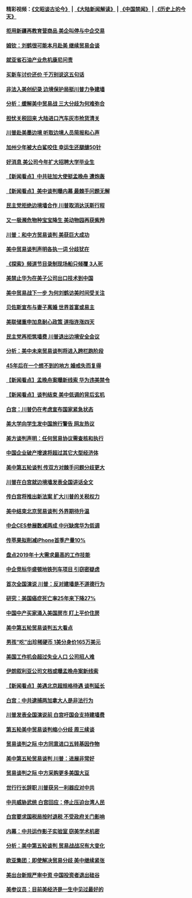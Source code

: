 #### 精彩视频：[《文昭谈古论今》](https://github.com/gfw-breaker/wenzhao/blob/master/README.md?t=01110931) | [《大陆新闻解读》](https://github.com/gfw-breaker/ntdtv-comedy/blob/master/README.md?t=01110931) | [《中国禁闻》](https://github.com/gfw-breaker/ntdtv-news/blob/master/README.md?t=01110931) | [《历史上的今天》](https://github.com/gfw-breaker/today-in-history/blob/master/README.md?t=01110931) 

#### [拒用新疆再教育营商品 美企叫停与中企交易](../pages/nsc412/n10967266.md?t=01110931) 

#### [姆钦：刘鹤很可能本月赴美 继续贸易会谈](../pages/nsc412/n10967146.md?t=01110931) 

#### [就亚省石油产业危机康尼问责](../pages/nsc412/n10967310.md?t=01110931) 

#### [买新车讨价还价 千万别说这五句话](../pages/nsc412/n10966559.md?t=01110931) 

#### [非法入美创纪录 边境保护局挺川普力争建墙](../pages/nsc412/n10966872.md?t=01110931) 

#### [分析：缓解美中贸易战 三大分歧为何难弥合](../pages/nsc412/n10966845.md?t=01110931) 

#### [担忧关税回来 大陆进口汽车灰市抢货清关](../pages/nsc412/n10966734.md?t=01110931) 

#### [川普赴美墨边境 听取边境人员简报和心声](../pages/nsc412/n10966781.md?t=01110931) 

#### [加州少年被大白鲨咬住 幸运生还腿缝50针](../pages/nsc412/n10966637.md?t=01110931) 

#### [好消息 美公司今年扩大招聘大学毕业生](../pages/nsc412/n10966671.md?t=01110931) 

#### [【新闻看点】中共驻加大使挺孟晚舟 遭炮轰](../pages/nsc412/n10966495.md?t=01110931) 

#### [【新闻看点】美中谈判曝内幕 最棘手问题无解](../pages/nsc412/n10966115.md?t=01110931) 

#### [民主党拒绝边境墙合作 川普取消达沃斯行程](../pages/nsc412/n10966613.md?t=01110931) 

#### [又一极濒危物种宝宝降生 美动物园再获紫羚](../pages/nsc412/n10966526.md?t=01110931) 

#### [川普：和中方贸易谈判 美获巨大成功](../pages/nsc412/n10966506.md?t=01110931) 

#### [美中贸易谈判声明各执一词 分歧犹在](../pages/nsc412/n10966376.md?t=01110931) 

#### [《探索》频道节目录制现场船只倾覆 3人死](../pages/nsc412/n10966232.md?t=01110931) 

#### [美禁止华为在美子公司出口技术到中国](../pages/nsc412/n10966359.md?t=01110931) 

#### [美中贸易战下一步 为何刘鹤访美时间受关注](../pages/nsc412/n10964471.md?t=01110931) 

#### [贝佐斯宣布与妻子离婚 世界首富或易主](../pages/nsc412/n10964638.md?t=01110931) 

#### [美联储重申加息耐心政策 道指连涨四天](../pages/nsc412/n10964591.md?t=01110931) 

#### [民主党再拒筑墙费 川普退出边境安全会议](../pages/nsc412/n10964507.md?t=01110931) 

#### [分析：美中未来贸易谈判将进入跨栏跑阶段](../pages/nsc412/n10964449.md?t=01110931) 

#### [45年后在一个想不到的地方 婚戒失而复得](../pages/nsc412/n10964454.md?t=01110931) 

#### [【新闻看点】孟晚舟案曝新线索 华为违美禁令](../pages/nsc412/n10964307.md?t=01110931) 

#### [【新闻看点】谈判结束 美中低调的背后玄机](../pages/nsc412/n10964036.md?t=01110931) 

#### [白宫：川普仍在考虑宣布国家紧急状态](../pages/nsc412/n10964312.md?t=01110931) 

#### [美大学向学生发中国旅行警告 网友热议](../pages/nsc412/n10964289.md?t=01110931) 

#### [美方谈判声明：任何贸易协议需查核和执行](../pages/nsc412/n10964102.md?t=01110931) 

#### [中国企业破产增速将超过其它大型经济体](../pages/nsc412/n10964069.md?t=01110931) 

#### [美中第五轮谈判 传双方对棘手问题分歧更大](../pages/nsc412/n10964058.md?t=01110931) 

#### [川普在白宫就边境墙发表全国讲话全文](../pages/nsc412/n10964007.md?t=01110931) 

#### [传白宫将推出新法案 扩大川普的关税权力](../pages/nsc412/n10963994.md?t=01110931) 

#### [美中结束北京贸易谈判 外界期待升温](../pages/nsc412/n10962435.md?t=01110931) 

#### [中企CES参展数减两成 中兴缺席华为低调](../pages/nsc412/n10962287.md?t=01110931) 

#### [传苹果拟削减iPhone首季产量10%](../pages/nsc412/n10963240.md?t=01110931) 

#### [盘点2019年十大需求最高的工作技能](../pages/nsc412/n10962606.md?t=01110931) 

#### [中企竞标华盛顿地铁列车项目 引窃密疑虑](../pages/nsc412/n10962276.md?t=01110931) 

#### [首次全国演说 川普：反对建墙是不道德行为](../pages/nsc412/n10962709.md?t=01110931) 

#### [研究：美国癌症死亡率25年来下降27%](../pages/nsc412/n10962370.md?t=01110931) 

#### [中国中产买家涌入美国房市 盯上平价住房](../pages/nsc412/n10962309.md?t=01110931) 

#### [美中第五轮贸易谈判五大看点](../pages/nsc412/n10962359.md?t=01110931) 

#### [男孩“吃”出珍稀硬币 1美分身价165万美元](../pages/nsc412/n10962277.md?t=01110931) 

#### [美国工作机会超过失业人口 公司招人难](../pages/nsc412/n10962132.md?t=01110931) 

#### [伊朗叙利亚公司文档或曝孟晚舟案新线索](../pages/nsc412/n10962067.md?t=01110931) 

#### [【新闻看点】美遇北京超规格待遇 谈判延长](../pages/nsc412/n10961905.md?t=01110931) 

#### [白宫：中共逮捕两加拿大人是非法行为](../pages/nsc412/n10962084.md?t=01110931) 

#### [川普发表全国演说前 白宫吁国会支持建墙费](../pages/nsc412/n10962064.md?t=01110931) 

#### [第五轮美中贸易谈判缩小分歧 周三续谈](../pages/nsc412/n10961892.md?t=01110931) 

#### [贸易谈判之际 中方同意进口五转基因作物](../pages/nsc412/n10961808.md?t=01110931) 

#### [美中第五轮贸易谈判 川普：进展非常好](../pages/nsc412/n10961683.md?t=01110931) 

#### [贸易谈判之际 中方采购更多美国大豆](../pages/nsc412/n10961107.md?t=01110931) 

#### [世行行长辞职 川普获另一利器应对中共](../pages/nsc412/n10961551.md?t=01110931) 

#### [中共威胁武统 白宫回应：停止压迫台湾人民](../pages/nsc412/n10961171.md?t=01110931) 

#### [白宫要求国税局按时退税 不受政府关门影响](../pages/nsc412/n10960626.md?t=01110931) 

#### [内幕：中共运作影子实验室 窃美学术机密](../pages/nsc412/n10960558.md?t=01110931) 

#### [分析：美中第五轮谈判 贸易战战况有大变化](../pages/nsc412/n10960121.md?t=01110931) 

#### [欧亚集团：即使解决贸易分歧 美中继续紧张](../pages/nsc412/n10960173.md?t=01110931) 

#### [美出台新规严审中资 中国投资者退出硅谷](../pages/nsc412/n10960181.md?t=01110931) 

#### [美参议员：目前美经济是一生中见过最好的](../pages/nsc412/n10960085.md?t=01110931) 

